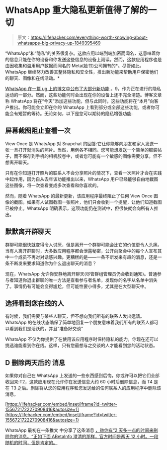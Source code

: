 # WhatsApp 重大隐私更新值得了解的一切

> 原文：<https://lifehacker.com/everything-worth-knowing-about-whatsapps-big-privacy-up-1849395469>

“WhatsApp”和“隐私”的关系很复杂。这款应用以端到端加密而闻名，这意味着你的信息只能在你的设备和你发送这些信息的设备上阅读。然而，这款应用程序也是由因收集和滥用用户数据而闻名的 Meta(脸书)公司拥有的*。尽管如此，WhatsApp 继续努力改善其整体隐私和安全性，推出新功能来帮助用户保密他们的聊天、图像和在线活动。* 



[WhatsApp 在一篇 ug 上的博文中公布了大部分新功能](https://blog.whatsapp.com/new-features-for-more-privacy-more-protection-more-control) 。9，作为正在进行的隐私运动的一部分。然而，这些功能何时会出现在你的设备上还不完全清楚。博客文章称 WhatsApp 将在“今天”添加这些功能，但与此同时，这些功能将在“本月”向客户推出。你可能会立即在你的 WhatsApp 上看到部分或全部这些功能，或者你可能会有短暂的等待。无论如何，以下是您可以期待的隐私增强功能:

## 屏幕截图阻止查看一次

View Once 是 WhatsApp 对 Snapchat 的回答:它让你能够向朋友和家人发送一张一旦打开就消失的照片。当然，用例各不相同。您可能想发送一个简单的服装帖子，而不保存到手机的相机胶卷中，或者您可能有一个敏感的图像需要分享，但不想离开聊天。

只有在你知道打开照片的联系人不会分享照片的情况下，查看一次照片才会在实践中起作用，因为自从去年该功能推出以来，WhatsApp 用户已经能够自由地截图这些图像，将一次查看变成多次查看和你喜欢的。

然而，随着 WhatsApp 的最新更新，该应用程序最终阻止了任何 View Once 图像的截图。如果有人试图截图一张照片，他们只会收到一个提醒，让他们知道截图已被停止。WhatsApp 明确表示，这项功能仍在测试中，但很快就会向所有人推出。

## 默默离开群聊天

群聊可能很快就变得令人讨厌，但是离开一个群聊可能会比它的价值更令人头痛。当有人离开群聊时，大多数应用程序都会泄露秘密，公开向聚会中的每个人宣布其中一个成员不再对对话感兴趣。更糟糕的是——一条不断发来有趣的消息，还是一条不断发来要求知道你为什么退出聊天的消息？

现在，WhatsApp 允许你安静地离开聊天(尽管群组管理员仍会收到通知)。普通参与者知道你退出群聊的唯一方法是查看参与者名单，发现你的名字从名单中消失了。事情仍有可能会变得尴尬，但可能性要小得多，尤其是在大型聊天中。

## 选择看到您在线的人

有时候，我们需要与某些人聊天，但不想向我们所有的联系人发出邀请。WhatsApp 的在线状态确保了简单地回复一个朋友意味着我们所有的联系人都可以看到我们是活跃的，并且“准备好交谈”

WhatsApp 不仅为你提供了在使用该应用程序时保持隐私的能力，你现在还可以挑选谁能看到你在线。这样，只有您最想与之交谈的人才能看到您的活动状态。

## D 删除两天后的 消息

如果你对自己在 WhatsApp 上发送的一些东西感到后悔，你或许可以把它们全部收回来:T2，这款应用现在允许你在发送信息大约 60 小时后删除信息，而 T4 是在 T3 之后。删除将从您的应用程序和您发送给的任何联系人的应用程序中删除该消息。

 [https://lifehacker.com/embed/inset/iframe?id=twitter-1556721722270908416&autosize=1](https://lifehacker.com/embed/inset/iframe?id=twitter-1556721722270908416&autosize=1) 

WhatsApp 最初在一条推文 中分享了这条消息 [，称你有“2 天多一点的时间来删除你的消息。“正如下面 ABetaInfo 澄清的那样，官方时间是两天 12 小时。一段随机的时间，但是肯定的。](https://twitter.com/WhatsApp/status/1556721516968132611?s=20)